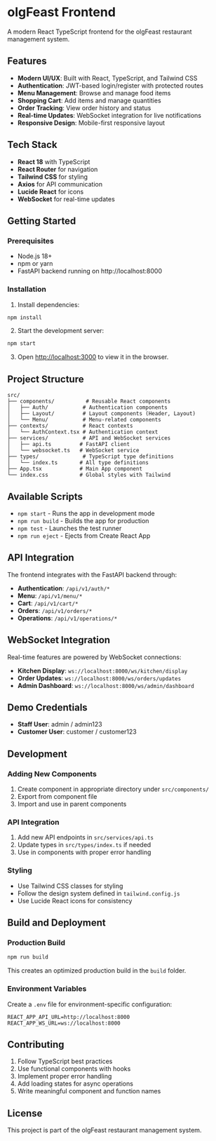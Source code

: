 # olgFeast Frontend

A modern React TypeScript frontend for the olgFeast restaurant management system.

## Features

- **Modern UI/UX**: Built with React, TypeScript, and Tailwind CSS
- **Authentication**: JWT-based login/register with protected routes
- **Menu Management**: Browse and manage food items
- **Shopping Cart**: Add items and manage quantities
- **Order Tracking**: View order history and status
- **Real-time Updates**: WebSocket integration for live notifications
- **Responsive Design**: Mobile-first responsive layout

## Tech Stack

- **React 18** with TypeScript
- **React Router** for navigation
- **Tailwind CSS** for styling
- **Axios** for API communication
- **Lucide React** for icons
- **WebSocket** for real-time updates

## Getting Started

### Prerequisites

- Node.js 18+ 
- npm or yarn
- FastAPI backend running on http://localhost:8000

### Installation

1. Install dependencies:
```bash
npm install
```

2. Start the development server:
```bash
npm start
```

3. Open [http://localhost:3000](http://localhost:3000) to view it in the browser.

## Project Structure

```
src/
├── components/          # Reusable React components
│   ├── Auth/           # Authentication components
│   ├── Layout/         # Layout components (Header, Layout)
│   └── Menu/           # Menu-related components
├── contexts/           # React contexts
│   └── AuthContext.tsx # Authentication context
├── services/           # API and WebSocket services
│   ├── api.ts         # FastAPI client
│   └── websocket.ts   # WebSocket service
├── types/              # TypeScript type definitions
│   └── index.ts       # All type definitions
├── App.tsx            # Main App component
└── index.css          # Global styles with Tailwind
```

## Available Scripts

- `npm start` - Runs the app in development mode
- `npm run build` - Builds the app for production
- `npm test` - Launches the test runner
- `npm run eject` - Ejects from Create React App

## API Integration

The frontend integrates with the FastAPI backend through:

- **Authentication**: `/api/v1/auth/*`
- **Menu**: `/api/v1/menu/*`
- **Cart**: `/api/v1/cart/*`
- **Orders**: `/api/v1/orders/*`
- **Operations**: `/api/v1/operations/*`

## WebSocket Integration

Real-time features are powered by WebSocket connections:

- **Kitchen Display**: `ws://localhost:8000/ws/kitchen/display`
- **Order Updates**: `ws://localhost:8000/ws/orders/updates`
- **Admin Dashboard**: `ws://localhost:8000/ws/admin/dashboard`

## Demo Credentials

- **Staff User**: admin / admin123
- **Customer User**: customer / customer123

## Development

### Adding New Components

1. Create component in appropriate directory under `src/components/`
2. Export from component file
3. Import and use in parent components

### API Integration

1. Add new API endpoints in `src/services/api.ts`
2. Update types in `src/types/index.ts` if needed
3. Use in components with proper error handling

### Styling

- Use Tailwind CSS classes for styling
- Follow the design system defined in `tailwind.config.js`
- Use Lucide React icons for consistency

## Build and Deployment

### Production Build

```bash
npm run build
```

This creates an optimized production build in the `build` folder.

### Environment Variables

Create a `.env` file for environment-specific configuration:

```env
REACT_APP_API_URL=http://localhost:8000
REACT_APP_WS_URL=ws://localhost:8000
```

## Contributing

1. Follow TypeScript best practices
2. Use functional components with hooks
3. Implement proper error handling
4. Add loading states for async operations
5. Write meaningful component and function names

## License

This project is part of the olgFeast restaurant management system.